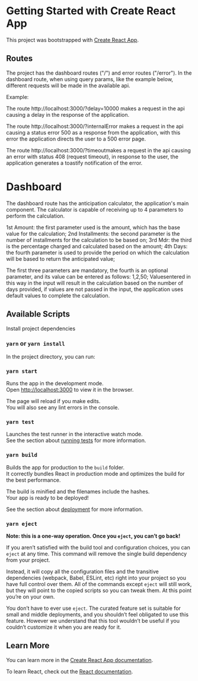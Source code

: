 # Getting Started with Create React App

This project was bootstrapped with [Create React App](https://github.com/facebook/create-react-app).

## Routes

The project has the dashboard routes ("/") and error routes ("/error"). In the dashboard route, when using query params, like the example below, different requests will be made in the available api.

Example:

The route http://localhost:3000/?delay=10000 makes a request in the api causing a delay in the response of the application.

The route http://localhost:3000/?internalError makes a request in the api causing a status error 500 as a response from the application, with this error the application directs the user to a 500 error page.

The route http://localhost:3000/?timeoutmakes a request in the api causing an error with status 408 (request timeout), in response to the user, the application generates a toastify notification of the error.

# Dashboard

The dashboard route has the anticipation calculator, the application's main component. The calculator is capable of receiving up to 4 parameters to perform the calculation.

1st Amount: the first parameter used is the amount, which has the base value for the calculation;
2nd Installments: the second parameter is the number of installments for the calculation to be based on;
3rd Mdr: the third is the percentage charged and calculated based on the amount;
4th Days: the fourth parameter is used to provide the period on which the calculation will be based to return the anticipated value;

The first three parameters are mandatory, the fourth is an optional parameter, and its value can be entered as follows:
1,2,50;
Values ​​entered in this way in the input will result in the calculation based on the number of days provided, if values ​​are not passed in the input, the application uses default values ​​to complete the calculation.

## Available Scripts

Install project dependencies

### `yarn` or `yarn install`

In the project directory, you can run:

### `yarn start`

Runs the app in the development mode.\
Open [http://localhost:3000](http://localhost:3000) to view it in the browser.

The page will reload if you make edits.\
You will also see any lint errors in the console.

### `yarn test`

Launches the test runner in the interactive watch mode.\
See the section about [running tests](https://facebook.github.io/create-react-app/docs/running-tests) for more information.

### `yarn build`

Builds the app for production to the `build` folder.\
It correctly bundles React in production mode and optimizes the build for the best performance.

The build is minified and the filenames include the hashes.\
Your app is ready to be deployed!

See the section about [deployment](https://facebook.github.io/create-react-app/docs/deployment) for more information.

### `yarn eject`

**Note: this is a one-way operation. Once you `eject`, you can’t go back!**

If you aren’t satisfied with the build tool and configuration choices, you can `eject` at any time. This command will remove the single build dependency from your project.

Instead, it will copy all the configuration files and the transitive dependencies (webpack, Babel, ESLint, etc) right into your project so you have full control over them. All of the commands except `eject` will still work, but they will point to the copied scripts so you can tweak them. At this point you’re on your own.

You don’t have to ever use `eject`. The curated feature set is suitable for small and middle deployments, and you shouldn’t feel obligated to use this feature. However we understand that this tool wouldn’t be useful if you couldn’t customize it when you are ready for it.

## Learn More

You can learn more in the [Create React App documentation](https://facebook.github.io/create-react-app/docs/getting-started).

To learn React, check out the [React documentation](https://reactjs.org/).
